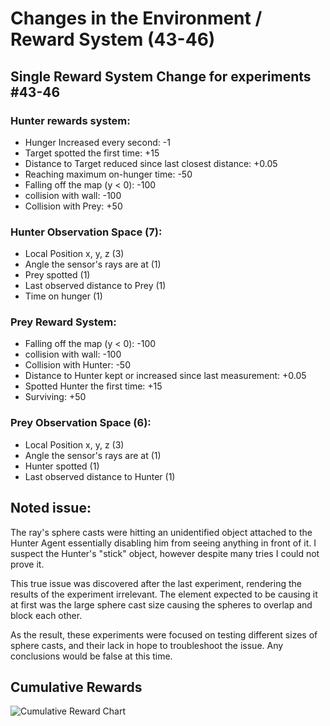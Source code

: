 # Changes in the Environment / Reward System (43-46)

## Single Reward System Change for experiments #43-46
### Hunter rewards system:
- Hunger Increased every second: -1
- Target spotted the first time: +15
- Distance to Target reduced since last closest distance: +0.05
- Reaching maximum on-hunger time: -50
- Falling off the map (y < 0): -100
- collision with wall: -100
- Collision with Prey: +50
### Hunter Observation Space (7):
- Local Position x, y, z (3)
- Angle the sensor's rays are at (1)
- Prey spotted (1)
- Last observed distance to Prey (1)
- Time on hunger (1)
### Prey Reward System:
- Falling off the map (y < 0): -100
- collision with wall: -100
- Collision with Hunter: -50
- Distance to Hunter kept or increased since last measurement: +0.05
- Spotted Hunter the first time: +15
- Surviving: +50
### Prey Observation Space (6):
- Local Position x, y, z (3)
- Angle the sensor's rays are at (1)
- Hunter spotted (1)
- Last observed distance to Hunter (1)

## Noted issue:
The ray's sphere casts were hitting an unidentified object attached to the Hunter Agent essentially disabling him from seeing anything in front of it. I suspect the Hunter's "stick" object, however despite many tries I could not prove it. 

This true issue was discovered after the last experiment, rendering the results of the experiment irrelevant. The element expected to be causing it at first was the large sphere cast size causing the spheres to overlap and block each other. 

As the result, these experiments were focused on testing different sizes of sphere casts, and their lack in hope to troubleshoot the issue. Any conclusions would be false at this time.

## Cumulative Rewards
![Cumulative Reward Chart](CumulativeReward_1.png)